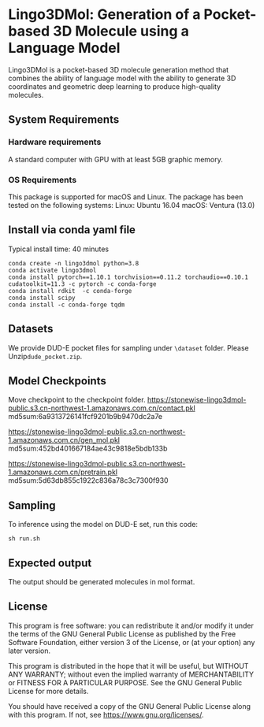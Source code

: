 # Lingo3DMol: Generation of a Pocket-based 3D Molecule using a Language Model
Lingo3DMol is a pocket-based 3D molecule generation method that combines the ability of language model with the ability to generate 3D coordinates and geometric deep learning to produce high-quality molecules. 

## System Requirements

### Hardware requirements
A standard computer with GPU with at least 5GB graphic memory.

### OS Requirements
This package is supported for macOS and Linux. The package has been tested on the following systems:
Linux: Ubuntu 16.04
macOS: Ventura (13.0)

## Install via conda yaml file
Typical install time: 40 minutes
```
conda create -n lingo3dmol python=3.8
conda activate lingo3dmol
conda install pytorch==1.10.1 torchvision==0.11.2 torchaudio==0.10.1 cudatoolkit=11.3 -c pytorch -c conda-forge
conda install rdkit  -c conda-forge
conda install scipy
conda install -c conda-forge tqdm
```
## Datasets
We provide DUD-E pocket files for sampling under `\dataset` folder. Please Unzip`dude_pocket.zip`.

## Model Checkpoints
Move checkpoint to the checkpoint folder.
https://stonewise-lingo3dmol-public.s3.cn-northwest-1.amazonaws.com.cn/contact.pkl md5sum:6a9313726141fcf9201b9b9470dc2a7e

https://stonewise-lingo3dmol-public.s3.cn-northwest-1.amazonaws.com.cn/gen_mol.pkl md5sum:452bd401667184ae43c9818e5bdb133b

https://stonewise-lingo3dmol-public.s3.cn-northwest-1.amazonaws.com.cn/pretrain.pkl md5sum:5d63db855c1922c836a78c3c7300f930

## Sampling
To inference using the model on DUD-E set, run this code:
```
sh run.sh
```

## Expected output
The output should be generated molecules in mol format.

## License
This program is free software: you can redistribute it and/or modify it under the terms of the GNU General Public License as published by the Free Software Foundation, either version 3 of the License, or (at your option) any later version.

This program is distributed in the hope that it will be useful, but WITHOUT ANY WARRANTY; without even the implied warranty of MERCHANTABILITY or FITNESS FOR A PARTICULAR PURPOSE. See the GNU General Public License for more details.

You should have received a copy of the GNU General Public License along with this program. If not, see <https://www.gnu.org/licenses/>.